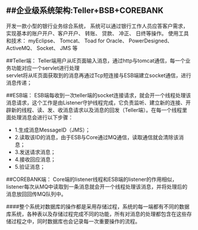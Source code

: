 
##企业级系统架构:Teller+BSB+COREBANK
--------
开发一款小型的银行业务综合系统， 系统可以通过银行工作人员应答客户需求， 实现基本的账户开户、客户开户、 转账、 贷款、 冲正、 日终等操作。 
使用工具和技术： myEclipse、 Tomcat、 Toad for Oracle、 PowerDesigned、 ActiveMQ、 Socket、 JMS 等

##Teller端：
  Teller端用户从IE页面输入消息，通过http与tomcat通信，每一个业务功能对应一个servlet进行处理</br>
  servlet将从IE页面获取到的消息再通过Tcp短连接与ESB端建立socket通信，进行消息传递；</br>
  
##ESB端：
  ESB端每收到一次teller端的socket连接请求，就会开一个线程处理该消息请求，这个工作是由Listener守护线程完成，它负责监听、建立新的连接、开辟新的线程、读、发、收消息请求以及消息的回发（Teller端）。在每一个线程里面处理消息会进行以下步骤：
  - 1.生成消息MessageID（JMS）；
  - 2.读取该ID的消息，由于ESB与Core通过MQ通信，读取通信就会清除该消息；
  - 3.发送请求消息；
  - 4.接收回应消息；
  - 5.验证消息；
  
##COREBANK端：
  Core端的listener线程和ESB端的listener的作用相似，listener每次从MQ中读取到一条消息就会开一个线程处理该消息，并将处理后的消息放回回传MQ队列中。
  
####整个系统对数据库的操作都是采用存储过程，系统的每一端都有不同的数据库系统，各种表以及存储过程完成不同的功能，所有对消息的处理都包含在这些存储过程之中，同时数据库也会记录每一次重要操作的流程。
